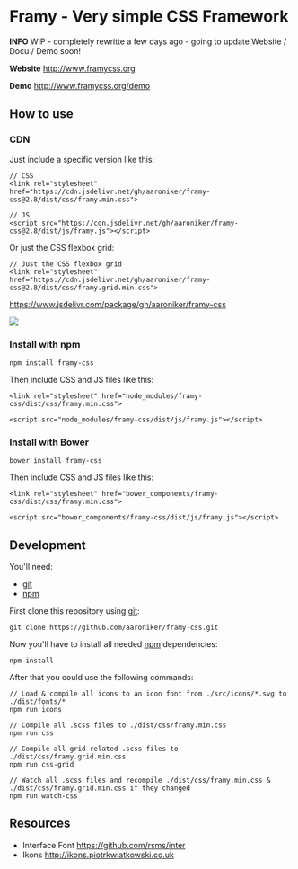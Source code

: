 # Framy - Very simple CSS Framework

__INFO__ WIP - completely rewritte a few days ago - going to update Website / Docu / Demo soon!

__Website__ http://www.framycss.org

__Demo__ http://www.framycss.org/demo

## How to use

### CDN

Just include a specific version like this:
```
// CSS
<link rel="stylesheet" href="https://cdn.jsdelivr.net/gh/aaroniker/framy-css@2.8/dist/css/framy.min.css">

// JS
<script src="https://cdn.jsdelivr.net/gh/aaroniker/framy-css@2.8/dist/js/framy.js"></script>
```

Or just the CSS flexbox grid:
```
// Just the CSS flexbox grid
<link rel="stylesheet" href="https://cdn.jsdelivr.net/gh/aaroniker/framy-css@2.8/dist/css/framy.grid.min.css">
```

https://www.jsdelivr.com/package/gh/aaroniker/framy-css

[![](https://data.jsdelivr.com/v1/package/gh/aaroniker/framy-css/badge)](https://www.jsdelivr.com/package/gh/aaroniker/framy-css)

### Install with npm
```
npm install framy-css
```
Then include CSS and JS files like this:
```
<link rel="stylesheet" href="node_modules/framy-css/dist/css/framy.min.css">

<script src="node_modules/framy-css/dist/js/framy.js"></script>
```

### Install with Bower
```
bower install framy-css
```
Then include CSS and JS files like this:
```
<link rel="stylesheet" href="bower_components/framy-css/dist/css/framy.min.css">

<script src="bower_components/framy-css/dist/js/framy.js"></script>
```

## Development
You'll need:
* [git](https://git-scm.com/)
* [npm](https://www.npmjs.com/get-npm)

First clone this repository using [git](https://git-scm.com/):
```
git clone https://github.com/aaroniker/framy-css.git
```
Now you'll have to install all needed [npm](https://www.npmjs.com/get-npm) dependencies:
```
npm install
```
After that you could use the following commands:
```
// Load & compile all icons to an icon font from ./src/icons/*.svg to ./dist/fonts/*
npm run icons

// Compile all .scss files to ./dist/css/framy.min.css
npm run css

// Compile all grid related .scss files to ./dist/css/framy.grid.min.css
npm run css-grid

// Watch all .scss files and recompile ./dist/css/framy.min.css & ./dist/css/framy.grid.min.css if they changed
npm run watch-css
```

## Resources

* Interface Font https://github.com/rsms/inter
* Ikons http://ikons.piotrkwiatkowski.co.uk
